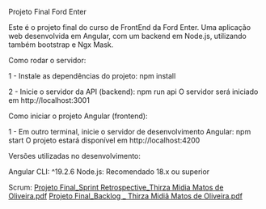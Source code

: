 Projeto Final Ford Enter


Este é o projeto final do curso de FrontEnd da Ford Enter. Uma aplicação web desenvolvida em Angular, com um backend em Node.js, utilizando também bootstrap e Ngx Mask.



Como rodar o servidor:

1 - Instale as dependências do projeto: npm install

2 - Inicie o servidor da API (backend): npm run api O servidor será iniciado em http://localhost:3001

Como iniciar o projeto Angular (frontend):

1 - Em outro terminal, inicie o servidor de desenvolvimento Angular: npm start O projeto estará disponível em http://localhost:4200



Versões utilizadas no desenvolvimento:

Angular CLI: ^19.2.6
Node.js: Recomendado 18.x ou superior



Scrum:
[Projeto Final_Sprint Retrospective_Thirza Midia Matos de Oliveira.pdf](https://github.com/user-attachments/files/20303079/Projeto.Final_Sprint.Retrospective_Thirza.Midia.Matos.de.Oliveira.pdf)
[Projeto Final_Backlog _ Thirza Midiã Matos de Oliveira.pdf](https://github.com/user-attachments/files/20303078/Projeto.Final_Backlog._.Thirza.Midia.Matos.de.Oliveira.pdf)




